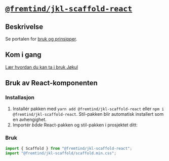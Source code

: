# [`@fremtind/jkl-scaffold-react`](https://jokul.fremtind.no/komponenter/scaffold)

## Beskrivelse

Se portalen for [bruk og prinsipper](https://jokul.fremtind.no/komponenter/scaffold).

## Kom i gang

[Lær hvordan du kan ta i bruk Jøkul](https://jokul.fremtind.no/developer/getting-started/)

## Bruk av React-komponenten

### Installasjon

1. Installér pakken med `yarn add @fremtind/jkl-scaffold-react` eller `npm i @fremtind/jkl-scaffold-react`. Stil-pakken blir automatisk installert som en avhengighet.
2. Importér _både_ React-pakken og stil-pakken i prosjektet ditt:

### Bruk

```js
import { Scaffold } from "@fremtind/jkl-scaffold-react";
import "@fremtind/jkl-scaffold/scaffold.min.css";
```
